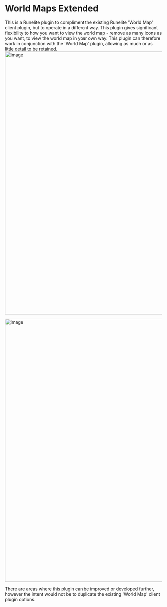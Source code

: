 # World Maps Extended
This is a Runelite plugin to compliment the existing Runelite 'World Map' client plugin, but to operate in a different way. This plugin gives significant flexibility to how you want to view the world map - remove as many icons as you want, to view the world map in your own way. This plugin can therefore work in conjunction with the 'World Map' plugin, allowing as much or as little detail to be retained.
<img width="1397" height="843" alt="image" src="https://github.com/user-attachments/assets/e00ffef0-8c6d-46ff-b7ac-48fed75c99a7" />

<img width="1397" height="843" alt="image" src="https://github.com/user-attachments/assets/69e92ea6-99de-4e2e-b94e-32d729525d2c" />


There are areas where this plugin can be improved or developed further, however the intent would not be to duplicate the existing 'World Map' client plugin options.
